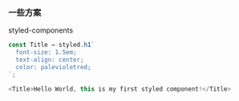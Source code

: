 ### 一些方案
 styled-components 
```js
const Title = styled.h1`
  font-size: 1.5em;
  text-align: center;
  color: palevioletred;
`;

<Title>Hello World, this is my first styled component!</Title>
  
```